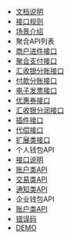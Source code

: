 - [文档说明](README.md)
- [接口规则](JKGZ.md)
- [场景介绍](CJJS.md)
- 聚合API列表
 - [商户进件接口](jhjj.md)
 - [聚合支付接口](API.md)
 - [汇收银分账接口](fzjk.md)
 - [付款分账接口](ksfz.md)
 - [电子发票接口](dzfp.md)
 - [优惠券接口](coupon.md)
 - [汇收银分润接口](frjk.md)
 - [插件接口](xqcj.md)
 - [代偿接口](lshdc.md)
 - [扩展类接口](other.md)
- 个人钱包API
 - [接口说明](wallet/api_wallet.note.md)
 - [账户类API](wallet/api_wallet.account.md)
 - [交易类API](wallet/api_wallet.trade.md)
 - [通知类API](wallet/api_wallet.notify.md)  
- 企业钱包API
 - [账户类API](wallet/api_enterprise.account.md)
- [错误码](cwm.md)
- [DEMO](demo.md)  
